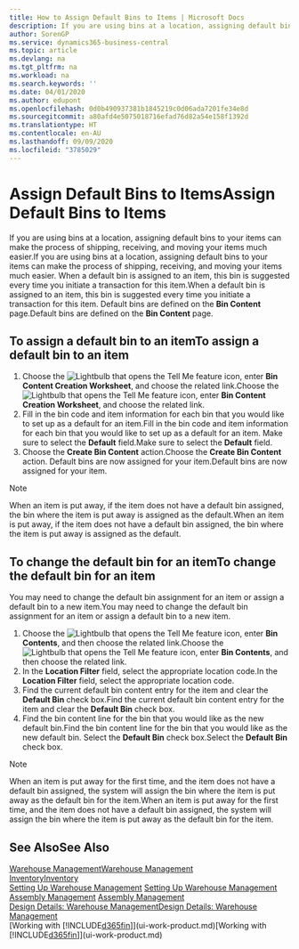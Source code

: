 ```yaml
---
title: How to Assign Default Bins to Items | Microsoft Docs
description: If you are using bins at a location, assigning default bins to your items can make the process of shipping, receiving, and moving your items much easier. When a default bin is assigned to an item, this bin is suggested every time you initiate a transaction for this item.
author: SorenGP
ms.service: dynamics365-business-central
ms.topic: article
ms.devlang: na
ms.tgt_pltfrm: na
ms.workload: na
ms.search.keywords: ''
ms.date: 04/01/2020
ms.author: edupont
ms.openlocfilehash: 0d0b490937381b1845219c0d06ada7201fe34e8d
ms.sourcegitcommit: a80afd4e5075018716efad76d82a54e158f1392d
ms.translationtype: HT
ms.contentlocale: en-AU
ms.lasthandoff: 09/09/2020
ms.locfileid: "3785029"
---
```

# <a name="assign-default-bins-to-items"></a><span data-ttu-id="74da4-104">Assign Default Bins to Items</span><span class="sxs-lookup"><span data-stu-id="74da4-104">Assign Default Bins to Items</span></span>
<span data-ttu-id="74da4-105">If you are using bins at a location, assigning default bins to your items can make the process of shipping, receiving, and moving your items much easier.</span><span class="sxs-lookup"><span data-stu-id="74da4-105">If you are using bins at a location, assigning default bins to your items can make the process of shipping, receiving, and moving your items much easier.</span></span> <span data-ttu-id="74da4-106">When a default bin is assigned to an item, this bin is suggested every time you initiate a transaction for this item.</span><span class="sxs-lookup"><span data-stu-id="74da4-106">When a default bin is assigned to an item, this bin is suggested every time you initiate a transaction for this item.</span></span> <span data-ttu-id="74da4-107">Default bins are defined on the **Bin Content** page.</span><span class="sxs-lookup"><span data-stu-id="74da4-107">Default bins are defined on the **Bin Content** page.</span></span>  

## <a name="to-assign-a-default-bin-to-an-item"></a><span data-ttu-id="74da4-108">To assign a default bin to an item</span><span class="sxs-lookup"><span data-stu-id="74da4-108">To assign a default bin to an item</span></span>
1.  <span data-ttu-id="74da4-109">Choose the ![Lightbulb that opens the Tell Me feature](media/ui-search/search_small.png "Tell me what you want to do") icon, enter **Bin Content Creation Worksheet**, and choose the related link.</span><span class="sxs-lookup"><span data-stu-id="74da4-109">Choose the ![Lightbulb that opens the Tell Me feature](media/ui-search/search_small.png "Tell me what you want to do") icon, enter **Bin Content Creation Worksheet**, and choose the related link.</span></span>  
2.  <span data-ttu-id="74da4-110">Fill in the bin code and item information for each bin that you would like to set up as a default for an item.</span><span class="sxs-lookup"><span data-stu-id="74da4-110">Fill in the bin code and item information for each bin that you would like to set up as a default for an item.</span></span> <span data-ttu-id="74da4-111">Make sure to select the **Default** field.</span><span class="sxs-lookup"><span data-stu-id="74da4-111">Make sure to select the **Default** field.</span></span>  
3.  <span data-ttu-id="74da4-112">Choose the **Create Bin Content** action.</span><span class="sxs-lookup"><span data-stu-id="74da4-112">Choose the **Create Bin Content** action.</span></span> <span data-ttu-id="74da4-113">Default bins are now assigned for your item.</span><span class="sxs-lookup"><span data-stu-id="74da4-113">Default bins are now assigned for your item.</span></span>  

> [!NOTE]  
>  <span data-ttu-id="74da4-114">When an item is put away, if the item does not have a default bin assigned, the bin where the item is put away is assigned as the default.</span><span class="sxs-lookup"><span data-stu-id="74da4-114">When an item is put away, if the item does not have a default bin assigned, the bin where the item is put away is assigned as the default.</span></span>  

## <a name="to-change-the-default-bin-for-an-item"></a><span data-ttu-id="74da4-115">To change the default bin for an item</span><span class="sxs-lookup"><span data-stu-id="74da4-115">To change the default bin for an item</span></span>  
<span data-ttu-id="74da4-116">You may need to change the default bin assignment for an item or assign a default bin to a new item.</span><span class="sxs-lookup"><span data-stu-id="74da4-116">You may need to change the default bin assignment for an item or assign a default bin to a new item.</span></span>    
1.  <span data-ttu-id="74da4-117">Choose the ![Lightbulb that opens the Tell Me feature](media/ui-search/search_small.png "Tell me what you want to do") icon, enter **Bin Contents**, and then choose the related link.</span><span class="sxs-lookup"><span data-stu-id="74da4-117">Choose the ![Lightbulb that opens the Tell Me feature](media/ui-search/search_small.png "Tell me what you want to do") icon, enter **Bin Contents**, and then choose the related link.</span></span>  
2.  <span data-ttu-id="74da4-118">In the **Location Filter** field, select the appropriate location code.</span><span class="sxs-lookup"><span data-stu-id="74da4-118">In the **Location Filter** field, select the appropriate location code.</span></span>  
3.  <span data-ttu-id="74da4-119">Find the current default bin content entry for the item and clear the **Default Bin** check box.</span><span class="sxs-lookup"><span data-stu-id="74da4-119">Find the current default bin content entry for the item and clear the **Default Bin** check box.</span></span>  
4.  <span data-ttu-id="74da4-120">Find the bin content line for the bin that you would like as the new default bin.</span><span class="sxs-lookup"><span data-stu-id="74da4-120">Find the bin content line for the bin that you would like as the new default bin.</span></span> <span data-ttu-id="74da4-121">Select the **Default Bin** check box.</span><span class="sxs-lookup"><span data-stu-id="74da4-121">Select the **Default Bin** check box.</span></span>  

> [!NOTE]  
>  <span data-ttu-id="74da4-122">When an item is put away for the first time, and the item does not have a default bin assigned, the system will assign the bin where the item is put away as the default bin for the item.</span><span class="sxs-lookup"><span data-stu-id="74da4-122">When an item is put away for the first time, and the item does not have a default bin assigned, the system will assign the bin where the item is put away as the default bin for the item.</span></span>  

## <a name="see-also"></a><span data-ttu-id="74da4-123">See Also</span><span class="sxs-lookup"><span data-stu-id="74da4-123">See Also</span></span>  
[<span data-ttu-id="74da4-124">Warehouse Management</span><span class="sxs-lookup"><span data-stu-id="74da4-124">Warehouse Management</span></span>](warehouse-manage-warehouse.md)  
[<span data-ttu-id="74da4-125">Inventory</span><span class="sxs-lookup"><span data-stu-id="74da4-125">Inventory</span></span>](inventory-manage-inventory.md)  
<span data-ttu-id="74da4-126">[Setting Up Warehouse Management](warehouse-setup-warehouse.md)   </span><span class="sxs-lookup"><span data-stu-id="74da4-126">[Setting Up Warehouse Management](warehouse-setup-warehouse.md)   </span></span>  
<span data-ttu-id="74da4-127">[Assembly Management](assembly-assemble-items.md)  </span><span class="sxs-lookup"><span data-stu-id="74da4-127">[Assembly Management](assembly-assemble-items.md)  </span></span>  
[<span data-ttu-id="74da4-128">Design Details: Warehouse Management</span><span class="sxs-lookup"><span data-stu-id="74da4-128">Design Details: Warehouse Management</span></span>](design-details-warehouse-management.md)  
<span data-ttu-id="74da4-129">[Working with [!INCLUDE[d365fin](includes/d365fin_md.md)]](ui-work-product.md)</span><span class="sxs-lookup"><span data-stu-id="74da4-129">[Working with [!INCLUDE[d365fin](includes/d365fin_md.md)]](ui-work-product.md)</span></span>
